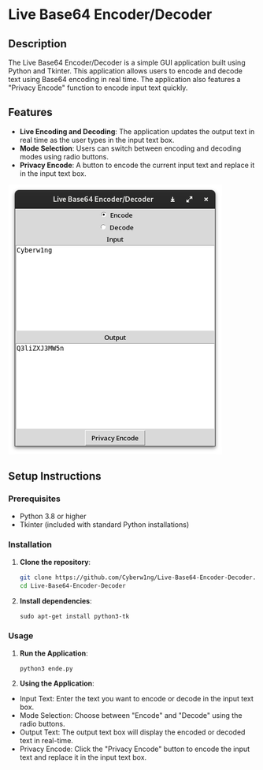 # Live Base64 Encoder/Decoder

## Description

The Live Base64 Encoder/Decoder is a simple GUI application built using Python and Tkinter. This application allows users to encode and decode text using Base64 encoding in real time. The application also features a "Privacy Encode" function to encode input text quickly.

## Features

- **Live Encoding and Decoding**: The application updates the output text in real time as the user types in the input text box.
- **Mode Selection**: Users can switch between encoding and decoding modes using radio buttons.
- **Privacy Encode**: A button to encode the current input text and replace it in the input text box.

![Live Enocde/Decoder](https://github.com/Cyberw1ng/Live-Base64-Encoder-Decoder/blob/main/Live%20Encode-Decoder.png)  

## Setup Instructions

### Prerequisites

- Python 3.8 or higher
- Tkinter (included with standard Python installations)

### Installation

1. **Clone the repository**:
   ```bash
   git clone https://github.com/Cyberw1ng/Live-Base64-Encoder-Decoder.git
   cd Live-Base64-Encoder-Decoder
   ```

2. **Install dependencies**:
   ```
   sudo apt-get install python3-tk
   ```

### Usage

1. **Run the Application**:
   ```
   python3 ende.py
   ```

2. **Using the Application**:

* Input Text: Enter the text you want to encode or decode in the input text box.
* Mode Selection: Choose between "Encode" and "Decode" using the radio buttons.
* Output Text: The output text box will display the encoded or decoded text in real-time.
* Privacy Encode: Click the "Privacy Encode" button to encode the input text and replace it in the input text box.
